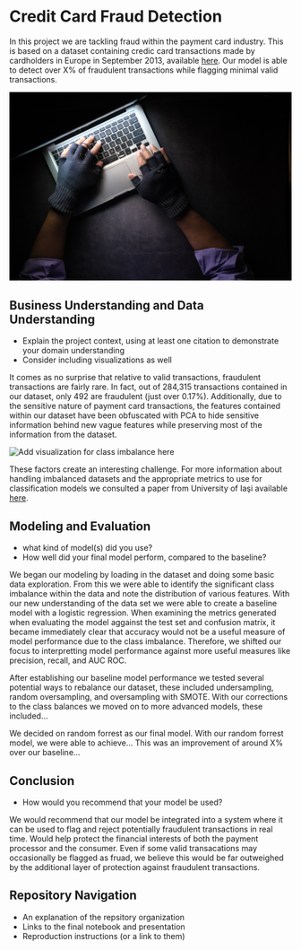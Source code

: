 # Credit Card Fraud Detection
In this project we are tackling fraud within the payment card industry. This is based on a dataset containing credic card transactions made by cardholders in Europe in September 2013, available [here](https://www.kaggle.com/datasets/mlg-ulb/creditcardfraud). Our model is able to detect over X% of fraudulent transactions while flagging minimal valid transactions.

![Hacker stealing data](Images/fraudster.jpg)

## Business Understanding and Data Understanding
- Explain the project context, using at least one citation to demonstrate your domain understanding
- Consider including visualizations as well

It comes as no surprise that relative to valid transactions, fraudulent transactions are fairly rare. In fact, out of 284,315 transactions contained in our dataset, only 492 are fraudulent (just over 0.17%). Additionally, due to the sensitive nature of payment card transactions, the features contained within our dataset have been obfuscated with PCA to hide sensitive information behind new vague features while preserving most of the information from the dataset.

![Add visualization for class imbalance here]()

These factors create an interesting challenge. For more information about handling imbalanced datasets and the appropriate metrics to use for classification models we consulted a paper from University of Iaşi available [here](339986048_Methods_of_Handling_Unbalanced_Datasets_in_Credit_Card_Fraud_Detection).

## Modeling and Evaluation
- what kind of model(s) did you use?
- How well did your final model perform, compared to the baseline?

We began our modeling by loading in the dataset and doing some basic data exploration. From this we were able to identify the significant class imbalance within the data and note the distribution of various features. With our new understanding of the data set we were able to create a baseline model with a logistic regression. When examining the metrics generated when evaluating the model aggainst the test set and confusion matrix, it became immediately clear that accuracy would not be a useful measure of model performance due to the class imbalance. Therefore, we shifted our focus to interpretting model performance against more useful measures like precision, recall, and AUC ROC.

After establishing our baseline model performance we tested several potential ways to rebalance our dataset, these included undersampling, random oversampling, and oversampling with SMOTE. With our corrections to the class balances we moved on to more advanced models, these included...

We decided on random forrest as our final model. With our random forrest model, we were able to achieve... This was an improvement of around X% over our baseline...

## Conclusion
- How would you recommend that your model be used?

We would recommend that our model be integrated into a system where it can be used to flag and reject potentially fraudulent transactions in real time. Would help protect the financial interests of both the payment processor and the consumer. Even if some valid transacations may occasionally be flagged as fruad, we believe this would be far outweighed by the additional layer of protection against fraudulent transactions.

## Repository Navigation
- An explanation of the repsitory organization
- Links to the final notebook and presentation
- Reproduction instructions (or a link to them)